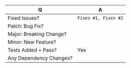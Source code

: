 <!--
Before making a PR, please read our contribution guide:
https://github.com/IAMSUPERMONKEY/redux-balloon/blob/master/CONTRIBUTING.md

For issue references: Add a comma-separated list of a [closing word](https://help.github.com/articles/closing-issues-via-commit-messages/) followed by the ticket number fixed by the PR. (it should be underlined in the preview if done correctly)

-->

| Q                        | A    |
| ------------------------ | ---  |
| Fixed Issues?            | `Fixes #1, Fixes #2` <!-- remove the (`) quotes to link the issues --> |
| Patch: Bug Fix?          |    |
| Major: Breaking Change?  |    |
| Minor: New Feature?      |    |
| Tests Added + Pass?      | Yes |
| Any Dependency Changes?  |    |

<!-- Describe your changes below in as much detail as possible -->